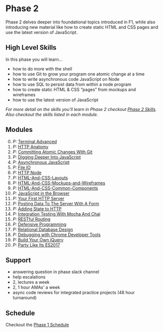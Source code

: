 # Phase 2

Phase 2 delves deeper into foundational topics introduced in F1, while also
introducing new material like how to create static HTML and CSS pages and use
the latest version of JavaScript.


## High Level Skills

In this phase you will learn…

- how to do more with the shell
- how to use Git to grow your program one atomic change at a time
- how to write asynchronous code JavaScript on Node
- how to use SQL to persist data from within a node program
- how to create static HTML & CSS “pages” from mockups and wireframes
- how to use the latest version of JavaScript

_For more detail on the skills you'll learn in Phase 2 checkout
[Phase 2 Skills](./skills.md). Also checkout the skills listed in each module._


## Modules

0. _P:_ [Terminal Advanced](../../modules/Terminal-Advanced)
0. _P:_ [HTTP Anatomy](../../modules/HTTP-Anatomy)
0. _P:_ [Committing Atomic Changes With Git](../../modules/Committing-Atomic-Changes-With-Git)
0. _P:_ [Digging Deeper Into JavaScript](../../modules/Digging-Deeper-Into-Javascript)
0. _P:_ [Asynchronous JavaScript](../../modules/Asynchronous-JavaScript)
0. _P:_ [File IO](../../modules/File-IO)
0. _P:_ [HTTP Node](../../modules/HTTP-Node)
0. _P:_ [HTML-And-CSS-Layouts](../../modules/HTML-And-CSS-Layouts)
0. _P:_ [HTML-And-CSS-Mockups-and-Wireframes](../../modules/HTML-And-CSS-Mockups-and-Wireframes)
0. _P:_ [HTML-And-CSS-Common-Components](../../modules/HTML-And-CSS-Common-Components)
0. _P:_ [JavaScript in the Browser](../../modules/JavaScript-in-the-Browser)
0. _P:_ [Your First HTTP Server](../../modules/Your-First-HTTP-Server)
0. _P:_ [Posting Data To The Server With A Form](../../modules/Posting-Data-To-The-Server-With-A-Form)
0. _P:_ [Adding State to HTTP](../../modules/Adding-State-to-HTTP)
0. _P:_ [Integration Testing With Mocha And Chai](../../modules/Integration-Testing-With-Mocha-And-Chai)
0. _P:_ [RESTful Routing](../../modules/RESTful-Routing)
0. _P:_ [Defensive Programming](../../modules/Defensive-Programming)
0. _P:_ [Relational Database Design](../../modules/Relational-Database-Design)
0. _P:_ [Debugging with Chrome Developer Tools](../../modules/Debugging-with-Chrome-Developer-Tools)
0. _P:_ [Build Your Own jQuery](../../modules/Build-Your-Own-Jquery)
0. _P:_ [Party Like Its ES2017](../../modules/Party-Like-Its-ES2017)

## Support

- answering question in phase slack channel
- help escalations
- 2, lectures a week
- 2, 1 hour AMAs' a week
- async code reviews for integrated practice projects (48 hour turnaround)


## Schedule

Checkout the [Phase 1 Schedule](./schedule.md)
